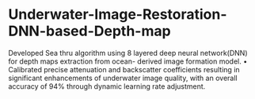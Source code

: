 # Underwater-Image-Restoration-DNN-based-Depth-map
Developed Sea thru algorithm using 8 layered deep neural network(DNN) for depth maps extraction from ocean- derived image formation model. • Calibrated precise attenuation and backscatter coefficients resulting in significant enhancements of underwater image  quality, with an overall accuracy of 94% through dynamic learning rate adjustment.
